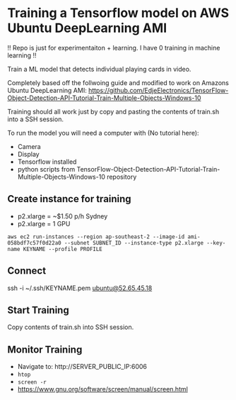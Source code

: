 # Training a Tensorflow model on AWS Ubuntu DeepLearning AMI
!! Repo is just for experimentaiton + learning. I have 0 training in machine learning !!

Train a ML model that detects individual playing cards in video.

Completely based off the follwoing guide and modified to work on Amazons Ubuntu DeepLearning AMI: <https://github.com/EdjeElectronics/TensorFlow-Object-Detection-API-Tutorial-Train-Multiple-Objects-Windows-10>

Training should all work just by copy and pasting the contents of train.sh into a SSH session.

To run the model you will need a computer with (No tutorial here):
- Camera
- Display
- Tensorflow installed
- python scripts from TensorFlow-Object-Detection-API-Tutorial-Train-Multiple-Objects-Windows-10 repository

## Create instance for training
- p2.xlarge = ~$1.50 p/h Sydney
- p2.xlarge = 1 GPU


`aws ec2 run-instances --region ap-southeast-2 --image-id ami-058bdf7c57f0d22a0 --subnet SUBNET_ID --instance-type p2.xlarge --key-name KEYNAME --profile PROFILE`

## Connect
ssh -i ~/.ssh/KEYNAME.pem ubuntu@52.65.45.18

## Start Training
Copy contents of train.sh into SSH session.

## Monitor Training
- Navigate to: http://SERVER_PUBLIC_IP:6006
- `htop`
- `screen -r`
- https://www.gnu.org/software/screen/manual/screen.html
